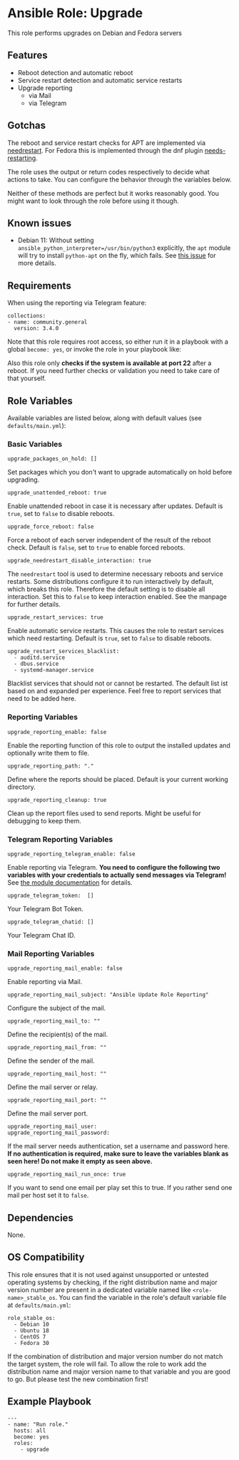 # Ansible Role: Upgrade
This role performs upgrades on Debian and Fedora servers

## Features
- Reboot detection and automatic reboot
- Service restart detection and automatic service restarts
- Upgrade reporting
  - via Mail
  - via Telegram

## Gotchas
The reboot and service restart checks for APT are implemented via [needrestart](https://github.com/liske/needrestart). For Fedora this is implemented through the dnf plugin [needs-restarting](https://dnf-plugins-core.readthedocs.io/en/latest/needs_restarting.html).

The role uses the output or return codes respectively to decide what actions to take. You can configure the behavior through the variables below.

Neither of these methods are perfect but it works reasonably good. You might want to look through the role before using it though.

## Known issues
- Debian 11: Without setting `ansible_python_interpreter=/usr/bin/python3` explicitly, the `apt` module will try to install `python-apt` on the fly, which fails. See [this issue](https://github.com/ansible/ansible/issues/69053) for more details.

## Requirements
When using the reporting via Telegram feature: 

    collections:
    - name: community.general
      version: 3.4.0

Note that this role requires root access, so either run it in a playbook with a global `become: yes`, or invoke the role in your playbook like:

Also this role only **checks if the system is available at port 22** after a reboot. If you need further checks or validation you need to take care of that yourself.

## Role Variables
Available variables are listed below, along with default values (see `defaults/main.yml`):

### Basic Variables
    upgrade_packages_on_hold: []

Set packages which you don't want to upgrade automatically on hold before upgrading.

    upgrade_unattended_reboot: true

Enable unattended reboot in case it is necessary after updates. Default is `true`, set to `false` to disable reboots.

    upgrade_force_reboot: false

Force a reboot of each server independent of the result of the reboot check. Default is `false`, set to `true` to enable forced reboots.

    upgrade_needrestart_disable_interaction: true

The `needrestart` tool is used to determine necessary reboots and service restarts. Some distributions configure it to run interactively by default, which breaks this role. Therefore the default setting is to disable all interaction. Set this to `false` to keep interaction enabled. See the manpage for further details.

    upgrade_restart_services: true

Enable automatic service restarts. This causes the role to restart services which need restarting. Default is `true`, set to `false` to disable reboots.

    upgrade_restart_services_blacklist:
      - auditd.service
      - dbus.service
      - systemd-manager.service

Blacklist services that should not or cannot be restarted. The default list ist based on and expanded per experience. Feel free to report services that need to be added here.

### Reporting Variables
    upgrade_reporting_enable: false

Enable the reporting function of this role to output the installed updates and optionally write them to file.

    upgrade_reporting_path: "."

Define where the reports should be placed. Default is your current working directory.

    upgrade_reporting_cleanup: true

Clean up the report files used to send reports. Might be useful for debugging to keep them.

### Telegram Reporting Variables
    upgrade_reporting_telegram_enable: false

Enable reporting via Telegram. **You need to configure the following two variables with your credentials to actually send messages via Telegram!** See [the module documentation](https://docs.ansible.com/ansible/latest/collections/community/general/telegram_module.html) for details.

    upgrade_telegram_token:  []

Your Telegram Bot Token.

    upgrade_telegram_chatid: []

Your Telegram Chat ID.

### Mail Reporting Variables
    upgrade_reporting_mail_enable: false

Enable reporting via Mail.

    upgrade_reporting_mail_subject: "Ansible Update Role Reporting"

Configure the subject of the mail.

    upgrade_reporting_mail_to: ""

Define the recipient(s) of the mail.

    upgrade_reporting_mail_from: ""

Define the sender of the mail.

    upgrade_reporting_mail_host: ""

Define the mail server or relay.

    upgrade_reporting_mail_port: ""

Define the mail server port.

    upgrade_reporting_mail_user:
    upgrade_reporting_mail_password:

If the mail server needs authentication, set a username and password here. **If no authentication is required, make sure to leave the variables blank as seen here! Do not make it empty as seen above.**


    upgrade_reporting_mail_run_once: true

If you want to send one email per play set this to true. If you rather send one mail per host set it to `false`.

## Dependencies
None.

## OS Compatibility
This role ensures that it is not used against unsupported or untested operating systems by checking, if the right distribution name and major version number are present in a dedicated variable named like `<role-name>_stable_os`. You can find the variable in the role's default variable file at `defaults/main.yml`:

    role_stable_os:
      - Debian 10
      - Ubuntu 18
      - CentOS 7
      - Fedora 30

If the combination of distribution and major version number do not match the target system, the role will fail. To allow the role to work add the distribution name and major version name to that variable and you are good to go. But please test the new combination first!

## Example Playbook
    ---
    - name: "Run role."
      hosts: all
      become: yes
      roles:
        - upgrade